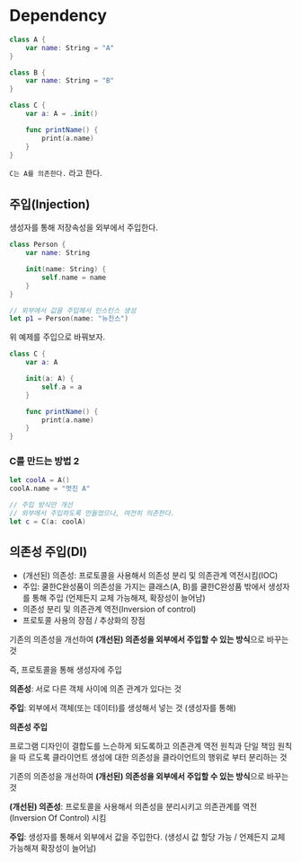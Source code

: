 # Dependency

```swift
class A {
    var name: String = "A"
}

class B {
    var name: String = "B"
}

class C {
    var a: A = .init()

    func printName() {
        print(a.name)
    }
}
```

`C는 A를 의존한다.` 라고 한다.

## 주입(Injection)

생성자를 통해 저장속성을 외부에서 주입한다.

```swift
class Person {
    var name: String

    init(name: String) {
        self.name = name
    }
}

// 외부에서 값을 주입해서 인스턴스 생성
let p1 = Person(name: "뉴진스")
```

위 예제를 주입으로 바꿔보자.

```swift
class C {
    var a: A

    init(a: A) {
        self.a = a
    }

    func printName() {
        print(a.name)
    }
}
```

### C를 만드는 방법 2

```swift
let coolA = A()
coolA.name = "멋진 A"

// 주입 방식만 개선
// 외부에서 주입하도록 만들었으나, 여전히 의존한다.
let c = C(a: coolA)
```

## 의존성 주입(DI)

* (개선된) 의존성: 프로토콜을 사용해서 의존성 분리 및 의존관계 역전시킴(IOC)
* 주입: 쿨한C완성품이 의존성을 가지는 클래스(A, B)를 쿨한C완성품 밖에서 생성자를 통해 주입 (언제든지 교체 가능해져, 확장성이 늘어남)
* 의존성 분리 및 의존관계 역전(Inversion of control)
* 프로토콜 사용의 장점 / 추상화의 장점

기존의 의존성을 개선하여 **(개선된) 의존성을 외부에서 주입할 수 있는 방식**으로 바꾸는 것 

즉, 프로토콜을 통해 생성자에 주입

**의존성**: 서로 다른 객체 사이에 의존 관계가 있다는 것

**주입**: 외부에서 객체(또는 데이터)를 생성해서 넣는 것 (생성자를 통해)

**의존성 주입**

프로그램 디자인이 결합도를 느슨하게 되도록하고 의존관계 역전 원칙과 단일 책임 원칙을 따 르도록 클라이언트 생성에 대한 의존성을 클라이언트의 행위로 부터 분리하는 것

기존의 의존성을 개선하여 **(개선된) 의존성을 외부에서 주입할 수 있는 방식**으로 바꾸는 것 

**(개선된) 의존성**: 프로토콜을 사용해서 의존성을 분리시키고  의존관계를 역전(Inversion Of Control) 시킴

**주입**: 생성자를 통해서 외부에서 값을 주입한다. (생성시 값 할당 가능 / 언제든지 교체 가능해져 확장성이 늘어남)

